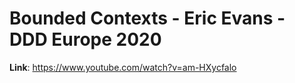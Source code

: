 # Bounded Contexts - Eric Evans - DDD Europe 2020



**Link**: https://www.youtube.com/watch?v=am-HXycfalo

